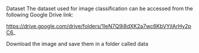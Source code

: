 Dataset
The dataset used for image classification can be accessed from the following Google Drive link:

https://drive.google.com/drive/folders/1IeN7Q9i8dXK2a7wc6KbVYiIArHy2pC6_

Download the image and save them in a folder called data
